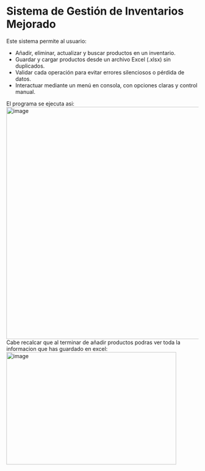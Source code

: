 # Sistema de Gestión de Inventarios Mejorado
Este sistema permite al usuario:
- Añadir, eliminar, actualizar y buscar productos en un inventario.
- Guardar y cargar productos desde un archivo Excel (.xlsx) sin duplicados.
- Validar cada operación para evitar errores silenciosos o pérdida de datos.
- Interactuar mediante un menú en consola, con opciones claras y control manual.

El programa se ejecuta asi:
<img width="950" height="609" alt="image" src="https://github.com/user-attachments/assets/38fd9a70-5d13-4e03-bd9c-8bdb37afe095" />
Cabe recalcar que al terminar de añadir productos podras ver toda la informacion que has guardado en excel:
<img width="445" height="295" alt="image" src="https://github.com/user-attachments/assets/d0b1b2f1-3554-4627-bdb3-68e3e63548fd" />

